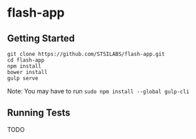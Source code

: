 # flash-app

## Getting Started

```shell
git clone https://github.com/STSILABS/flash-app.git
cd flash-app
npm install
bower install
gulp serve
```

Note: You may have to run `sudo npm install --global gulp-cli` 

## Running Tests

TODO

